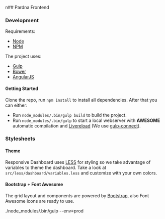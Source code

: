 n## Pardna Frontend

### Development

Requirements:
* [Node](http://nodejs.org/)
* [NPM](http://npmjs.org/)

The project uses:
* [Gulp](http://gulpjs.com/)
* [Bower](http://bower.io/)
* [AngularJS](https://angularjs.org/)

#### Getting Started

Clone the repo, run `npm install` to install all dependencies.
After that you can either:
- Run `node_modules/.bin/gulp build` to build the project.
- Run `node_modules/.bin/gulp` to start a local webserver with **AWESOME** automatic compilation and [Livereload](http://livereload.com/) (We use [gulp-connect](https://github.com/avevlad/gulp-connect)).

### Stylesheets

#### Theme

Responsive Dashboard uses [LESS](http://lesscss.org/) for styling so we take advantage of variables to theme the dashboard. Take a look at `src/less/dashboard/variables.less` and customize with your own colors.

#### Bootstrap + Font Awesome

The grid layout and components are powered by [Bootstrap](http://getbootstrap.com/), also Font Awesome icons are ready to use.

./node_modules/.bin/gulp --env=prod
